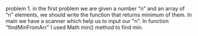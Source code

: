 problem 1. in the first problem we are given a number “n” and an array of “n” elements,
we should write the function that returns minimum of them. In main we have a scanner which help us to input our "n". In function "findMinFromArr" I used Math min() method to find min.